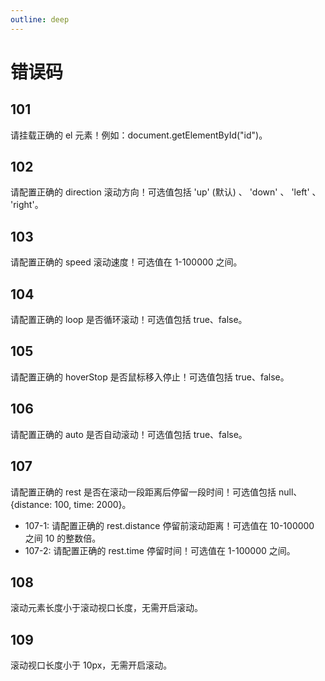 ```yaml
---
outline: deep
---
```


# 错误码

## 101

请挂载正确的 el 元素！例如：document.getElementById("id")。

## 102

请配置正确的 direction 滚动方向！可选值包括 'up' (默认) 、 'down' 、 'left' 、 'right'。

## 103

请配置正确的 speed 滚动速度！可选值在 1-100000 之间。

## 104

请配置正确的 loop 是否循环滚动！可选值包括 true、false。

## 105

请配置正确的 hoverStop 是否鼠标移入停止！可选值包括 true、false。

## 106

请配置正确的 auto 是否自动滚动！可选值包括 true、false。

## 107

请配置正确的 rest 是否在滚动一段距离后停留一段时间！可选值包括 null、{distance: 100, time: 2000}。

- 107-1: 请配置正确的 rest.distance 停留前滚动距离！可选值在 10-100000 之间 10 的整数倍。
- 107-2: 请配置正确的 rest.time 停留时间！可选值在 1-100000 之间。

## 108

滚动元素长度小于滚动视口长度，无需开启滚动。

## 109

滚动视口长度小于 10px，无需开启滚动。
